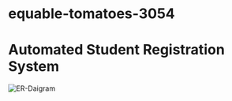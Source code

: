 # equable-tomatoes-3054

# Automated Student Registration System

![ER-Daigram](https://user-images.githubusercontent.com/111574376/229038102-5734a2b1-9cb9-4998-8a59-d2be2749dae9.jpg)
